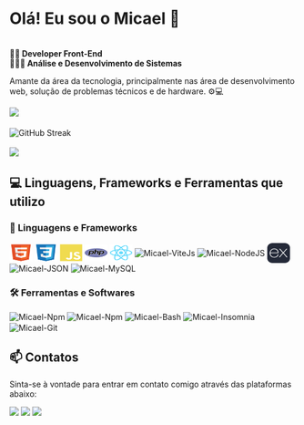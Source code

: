 # Olá! Eu sou o Micael 👋

<br/>
<b>👨‍💻 Developer Front-End </b>
<br/>
<b>👩🏻‍🎓 Análise e Desenvolvimento de Sistemas</b>

Amante da área da tecnologia, principalmente nas área de desenvolvimento web, solução de problemas técnicos e de hardware. ⚙️💻

<div>
  <img src="https://github-readme-stats.vercel.app/api?username=MicaelTek&show_icons=true&theme=nightowl&layout=compact"/> 
  <br>
  <br>
  <img src="https://streak-stats.demolab.com?user=MicaelTek&theme=nightowl&layout=compact" alt="GitHub Streak" />
  <br/>
  <br>
  <img src="https://github-readme-stats.vercel.app/api/top-langs/?username=MicaelTek&theme=nightowl&layout=compact"/>
</div>

<!-- ## 🛠️ Alguns dos meus principais projetos
<div>
  <img src="https://github-readme-stats.vercel.app/api/pin/?username=luismonteiromno&repo=Sneakers-Store-API&theme=radical"/>
  <img src="https://github-readme-stats.vercel.app/api/pin/?username=luismonteiromno&repo=NodejsAPI-&theme=radical"/>
  <img src="https://github-readme-stats.vercel.app/api/pin/?username=luismonteiromno&repo=Sentryperfomance&theme=radical"/>
  <img src="https://github-readme-stats.vercel.app/api/pin/?username=luismonteiromno&repo=Crud-of-courses&theme=radical"/>
  <img src="https://github-readme-stats.vercel.app/api/pin/?username=luismonteiromno&repo=service-nodeJS&theme=radical"/>
</div> -->

## 💻 Linguagens, Frameworks e Ferramentas que utilizo

### 🔧 Linguagens e Frameworks
<div>
 <img align="center" alt="Micael-HTML" height="30" width="40" src="https://raw.githubusercontent.com/devicons/devicon/master/icons/html5/html5-original.svg">
 <img align="center" alt="Micael-CSS" height="30" width="40" src="https://raw.githubusercontent.com/devicons/devicon/master/icons/css3/css3-original.svg">
 <img align="center" alt="Micael-Js" height="30" width="40" src="https://raw.githubusercontent.com/devicons/devicon/master/icons/javascript/javascript-plain.svg">
 <img align="center" alt="Micael-PHP" height="30" width="40" src="https://raw.githubusercontent.com/devicons/devicon/master/icons/php/php-original.svg">
 <img align="center" alt="Micael-React" height="30" width="40" src="https://raw.githubusercontent.com/devicons/devicon/master/icons/react/react-original.svg">
<!-- <img align="center" alt="Micael-Ts" height="30" width="40" src="https://cdn.jsdelivr.net/gh/devicons/devicon@latest/icons/typescript/typescript-original.svg"> -->
  <img align="center" alt="Micael-ViteJs" height="37" width="40" src="https://cdn.jsdelivr.net/gh/devicons/devicon@latest/icons/vitejs/vitejs-original.svg">
  <img align="center" alt="Micael-NodeJS" height="55" width="40" src="https://cdn.jsdelivr.net/gh/devicons/devicon@latest/icons/nodejs/nodejs-original-wordmark.svg"/> 
  <img align="center" alt="Micael-ExpressJS" height="35" width="40" src="https://raw.githubusercontent.com/tandpfun/skill-icons/59059d9d1a2c092696dc66e00931cc1181a4ce1f/icons/ExpressJS-Dark.svg"/> 
  <img align="center" alt="Micael-JSON" height="35" width="40" src="https://cdn.jsdelivr.net/gh/devicons/devicon@latest/icons/json/json-original.svg"/>
  <img align="center" alt="Micael-MySQL" height="35" width="40" src="https://cdn.jsdelivr.net/gh/devicons/devicon@latest/icons/mysql/mysql-original.svg"/>
</div>

### 🛠️ Ferramentas e Softwares
<div>
  <img align="center" alt="Micael-Npm" height="30" width="40" src="https://cdn.jsdelivr.net/gh/devicons/devicon/icons/vscode/vscode-original.svg"/>
  <img align="center" alt="Micael-Npm" height="40" width="40" src="https://cdn.jsdelivr.net/gh/devicons/devicon/icons/npm/npm-original-wordmark.svg"/>
<!-- <img align="center" alt="Luis-Android-Studio" height="40" width="40" src="https://cdn.jsdelivr.net/gh/devicons/devicon/icons/androidstudio/androidstudio-original.svg"/> -->
  <img align="center" alt="Micael-Bash" height="35" width="40" src="https://cdn.jsdelivr.net/gh/devicons/devicon@latest/icons/bash/bash-original.svg"/>
  <img align="center" alt="Micael-Insomnia" height="35" width="40" src="https://cdn.jsdelivr.net/gh/devicons/devicon@latest/icons/insomnia/insomnia-original.svg"/>
  <img align="center" alt="Micael-Git" height="30" width="40" src="https://cdn.jsdelivr.net/gh/devicons/devicon/icons/git/git-original.svg"/>
</div>

## 📫 Contatos
Sinta-se à vontade para entrar em contato comigo através das plataformas abaixo:
<div> 
  <a href="https://www.instagram.com/_micaeltek/" target="_blank"><img src="https://img.shields.io/badge/Instagram-E4405F?style=for-the-badge&logo=instagram&logoColor=white" target="_blank"></a> 
  <a href="mailto:trabalhodigitaltek@gmail.com"><img src="https://img.shields.io/badge/-Gmail-%23333?style=for-the-badge&logo=gmail&logoColor=white" target="_blank"></a>
  <a href="https://www.linkedin.com/in/micael-santos-7660821bb" target="_blank"><img src="https://img.shields.io/badge/-LinkedIn-%230077B5?style=for-the-badge&logo=linkedin&logoColor=white" target="_blank"></a> 
</div>
